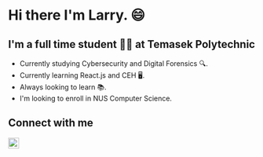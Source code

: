 # Hi there I'm Larry. 😄

## I'm a full time student 👨‍🎓 at Temasek Polytechnic
- Currently studying Cybersecurity and Digital Forensics 🔍.
- Currently learning React.js and CEH 🖥️.
- Always looking to learn 📚.
- I'm looking to enroll in NUS Computer Science.

## Connect with me
[<img align="left" alt="sunnySideUp | LinkedIn" width="22px" src="https://cdn.jsdelivr.net/npm/simple-icons@v3/icons/linkedin.svg">][linkedIn]


<br>
<br>

[linkedIn]: https://www.linkedin.com/in/larry-lee-10b723205/